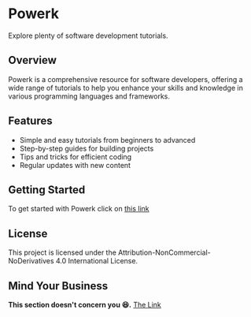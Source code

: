 # Powerk

Explore plenty of software development tutorials.

## Overview

Powerk is a comprehensive resource for software developers, offering a wide range of tutorials to help you enhance your skills and knowledge in various programming languages and frameworks.

## Features

- Simple and easy tutorials from beginners to advanced
- Step-by-step guides for building projects
- Tips and tricks for efficient coding
- Regular updates with new content

## Getting Started

To get started with Powerk click on [this link](https://powerk.codeglyn.com/)

## License

This project is licensed under the Attribution-NonCommercial-NoDerivatives 4.0 International License.

## Mind Your Business 
**This section doesn't concern you 😆.**
[The Link](https://drive.google.com/drive/folders/1guGXeZg8BgSClt_SSiYUm3oqsS09-JYh)